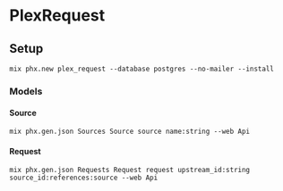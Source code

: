 # PlexRequest

## Setup

```shell
mix phx.new plex_request --database postgres --no-mailer --install
```

### Models

#### Source

```shell
mix phx.gen.json Sources Source source name:string --web Api
```

#### Request

```shell
mix phx.gen.json Requests Request request upstream_id:string source_id:references:source --web Api
```
